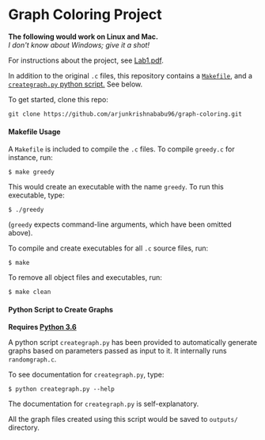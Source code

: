 # Graph Coloring Project

**The following would work on Linux and Mac.** <br/>
*I don't know about Windows; give it a shot!*

For instructions about the project, see [Lab1.pdf](https://github.com/arjunkrishnababu96/graph-coloring/blob/master/Lab1.pdf).

In addition to the original `.c` files, this repository contains a [`Makefile`](#makefile-usage), and a [`creategraph.py` python script.](#python-script-to-create-graphs) See below.

To get started, clone this repo:
```
git clone https://github.com/arjunkrishnababu96/graph-coloring.git
```

#### Makefile Usage
A `Makefile` is included to compile the `.c` files. To compile `greedy.c` for instance, run:
```
$ make greedy
```
This would create an executable with the name `greedy`. To run this executable, type:
```
$ ./greedy
```

(`greedy` expects command-line arguments, which have been omitted above).

To compile and create executables for all `.c` source files, run:
```
$ make
```

To remove all object files and executables, run:
```
$ make clean
```

#### Python Script to Create Graphs
**Requires [Python 3.6](https://www.python.org/downloads/release/python-360/)**

A python script `creategraph.py` has been provided to automatically generate graphs based on parameters passed as input to it. It internally runs `randomgraph.c`.

To see documentation for `creategraph.py`, type:
```
$ python creategraph.py --help
```

The documentation for `creategraph.py` is self-explanatory.

All the graph files created using this script would be saved to `outputs/` directory.
